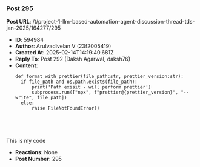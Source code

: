 ### Post 295
**Post URL**: /t/project-1-llm-based-automation-agent-discussion-thread-tds-jan-2025/164277/295
- **ID**: 594984
- **Author**: Arulvadivelan V (23f2005419)
- **Created At**: 2025-02-14T14:19:40.681Z
- **Reply To**: Post 292 (Daksh Agarwal, daksh76)
- **Content**:  
  <pre><code class="lang-auto">def format_with_prettier(file_path:str, prettier_version:str):
    if file_path and os.path.exists(file_path):
        print('Path exisit - will perform prettier')
        subprocess.run(["npx", f"prettier@{prettier_version}", "--write", file_path])
    else:
        raise FileNotFoundError()
</code></pre>
This is my code
- **Reactions**: None
- **Post Number**: 295

